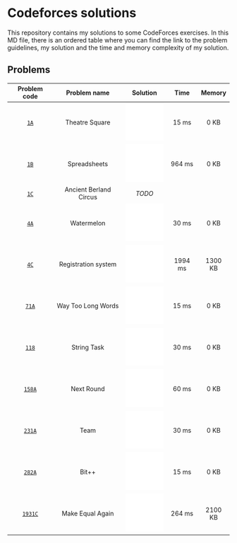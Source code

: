 # Codeforces solutions

This repository contains my solutions to some CodeForces exercises. In this MD file, there is an ordered table where you can find the link to the problem guidelines, my solution and the time and memory complexity of my solution.

## Problems

| __Problem code__ | __Problem name__ | __Solution__ | __Time__ | __Memory__ |
| :---: | :---: | :---: | :---: | :---: |
| [`1A`](https://codeforces.com/problemset/problem/1/A) | Theatre Square | [<img src="res/bright-light-bulb.svg">](src/theatre-square/main.cpp) | 15 ms | 0 KB |
| [`1B`](https://codeforces.com/problemset/problem/1/B) | Spreadsheets | [<img src="res/bright-light-bulb.svg">](src/spreadsheets/main.cpp) | 964 ms | 0 KB |
| [`1C`](https://codeforces.com/problemset/problem/1/C) | Ancient Berland Circus | _TODO_ |  |  |
| [`4A`](https://codeforces.com/problemset/problem/4/A) | Watermelon | [<img src="res/bright-light-bulb.svg">](src/watermelon/main.cpp) | 30 ms | 0 KB |
| [`4C`](https://codeforces.com/problemset/problem/4/C) | Registration system | [<img src="res/bright-light-bulb.svg">](src/registration-system/main.cpp) | 1994 ms | 1300  KB |
| [`71A`](https://codeforces.com/problemset/problem/71/A) | Way Too Long Words | [<img src="res/bright-light-bulb.svg">](src/way-too-long-words/main.cpp) | 15 ms | 0 KB |
| [`118`](https://codeforces.com/problemset/problem/118/A) | String Task | [<img src="res/bright-light-bulb.svg">](src/string-task/main.cpp) | 30 ms | 0 KB |
| [`158A`](https://codeforces.com/problemset/problem/158/A) | Next Round | [<img src="res/bright-light-bulb.svg">](src/next-round/main.cpp) | 60 ms | 0 KB |
| [`231A`](https://codeforces.com/problemset/problem/231/A) | Team | [<img src="res/bright-light-bulb.svg">](src/team/main.cpp) | 30 ms | 0 KB |
| [`282A`](https://codeforces.com/problemset/problem/282/A) | Bit++ | [<img src="res/bright-light-bulb.svg">](src/bit++/main.cpp) | 15 ms | 0 KB |
| [`1931C`](https://codeforces.com/problemset/problem/1931/C) | Make Equal Again | [<img src="res/bright-light-bulb.svg">](src/make-equal-again/main.cpp) | 264 ms | 2100 KB |


<!--
| [``](https://codeforces.com/problemset/problem/) |  | [<img src="res/bright-light-bulb.svg">](src//main.cpp) | 0 ms | 0 KB |
-->